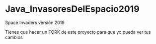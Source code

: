 # Java_InvasoresDelEspacio2019
Space Invaders versión 2019

Tienes que hacer un FORK de este proyecto para que yo pueda ver tus cambios
